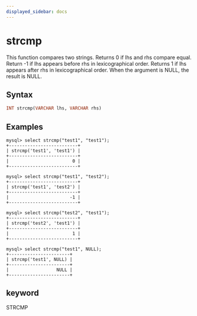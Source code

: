 ```yaml
---
displayed_sidebar: docs
---
```


# strcmp

This function compares two strings. Returns 0 if lhs and rhs compare equal. Return -1 if lhs appears before rhs in lexicographical order. Returns 1 if lhs appears after rhs in lexicographical order. When the argument is NULL, the result is NULL.

## Syntax

```Haskell
INT strcmp(VARCHAR lhs, VARCHAR rhs)
```

## Examples

```Plain Text
mysql> select strcmp("test1", "test1");
+--------------------------+
| strcmp('test1', 'test1') |
+--------------------------+
|                        0 |
+--------------------------+

mysql> select strcmp("test1", "test2");
+--------------------------+
| strcmp('test1', 'test2') |
+--------------------------+
|                       -1 |
+--------------------------+

mysql> select strcmp("test2", "test1");
+--------------------------+
| strcmp('test2', 'test1') |
+--------------------------+
|                        1 |
+--------------------------+

mysql> select strcmp("test1", NULL);
+-----------------------+
| strcmp('test1', NULL) |
+-----------------------+
|                  NULL |
+-----------------------+
```

## keyword

STRCMP
